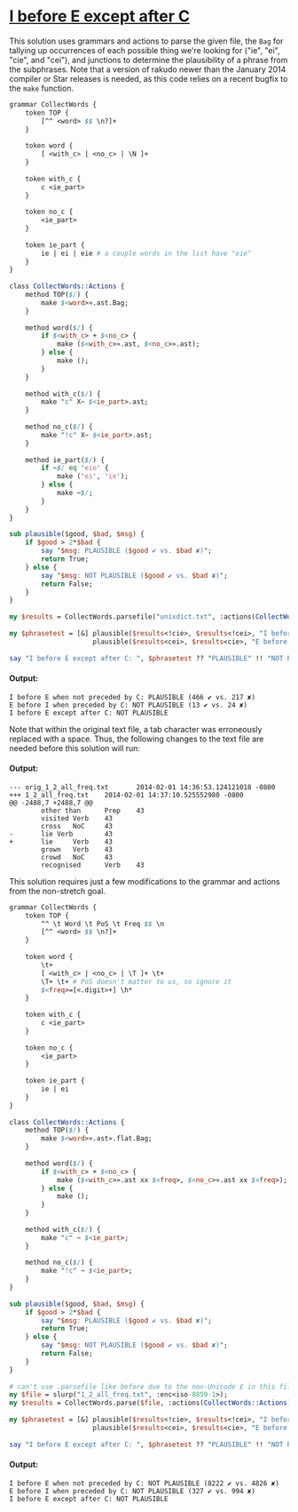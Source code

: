 [1]: http://rosettacode.org/wiki/I_before_E_except_after_C

# [I before E except after C][1]

This solution uses grammars and actions to parse the given file, the `Bag` for tallying up occurrences of each possible thing we're looking for ("ie", "ei", "cie", and "cei"), and junctions to determine the plausibility of a phrase from the subphrases. Note that a version of rakudo newer than the January 2014 compiler or Star releases is needed, as this code relies on a recent bugfix to the `make` function.

```perl
grammar CollectWords {
    token TOP {
        [^^ <word> $$ \n?]+
    }
 
    token word {
        [ <with_c> | <no_c> | \N ]+
    }
 
    token with_c {
        c <ie_part>
    }
 
    token no_c {
        <ie_part>
    }
 
    token ie_part {
        ie | ei | eie # a couple words in the list have "eie"
    }
}
 
class CollectWords::Actions {
    method TOP($/) {
        make $<word>».ast.Bag;
    }
 
    method word($/) {
        if $<with_c> + $<no_c> {
            make ($<with_c>».ast, $<no_c>».ast);
        } else {
            make ();
        }
    }
 
    method with_c($/) {
        make "c" X~ $<ie_part>.ast;
    }
 
    method no_c($/) {
        make "!c" X~ $<ie_part>.ast;
    }
 
    method ie_part($/) {
        if ~$/ eq 'eie' {
            make ('ei', 'ie');
        } else {
            make ~$/;
        }
    }
}
 
sub plausible($good, $bad, $msg) {
    if $good > 2*$bad {
        say "$msg: PLAUSIBLE ($good ✔ vs. $bad ✘)";
        return True;
    } else {
        say "$msg: NOT PLAUSIBLE ($good ✔ vs. $bad ✘)";
        return False;
    }
}
 
my $results = CollectWords.parsefile("unixdict.txt", :actions(CollectWords::Actions)).ast;
 
my $phrasetest = [&] plausible($results<!cie>, $results<!cei>, "I before E when not preceded by C"),
                     plausible($results<cei>, $results<cie>, "E before I when preceded by C");
 
say "I before E except after C: ", $phrasetest ?? "PLAUSIBLE" !! "NOT PLAUSIBLE";
```

#### Output:
```
I before E when not preceded by C: PLAUSIBLE (466 ✔ vs. 217 ✘)
E before I when preceded by C: NOT PLAUSIBLE (13 ✔ vs. 24 ✘)
I before E except after C: NOT PLAUSIBLE
```


Note that within the original text file, a tab character was erroneously replaced with a space. Thus, the following changes to the text file are needed before this solution will run:


#### Output:
```
--- orig_1_2_all_freq.txt       2014-02-01 14:36:53.124121018 -0800
+++ 1_2_all_freq.txt    2014-02-01 14:37:10.525552980 -0800
@@ -2488,7 +2488,7 @@
        other than      Prep    43
        visited Verb    43
        cross   NoC     43
-       lie Verb        43
+       lie     Verb    43
        grown   Verb    43
        crowd   NoC     43
        recognised      Verb    43
```


This solution requires just a few modifications to the grammar and actions from the non-stretch goal.

```perl
grammar CollectWords {
    token TOP {
        ^^ \t Word \t PoS \t Freq $$ \n
        [^^ <word> $$ \n?]+
    }
 
    token word {
        \t+
        [ <with_c> | <no_c> | \T ]+ \t+
        \T+ \t+ # PoS doesn't matter to us, so ignore it
        $<freq>=[<.digit>+] \h*
    }
 
    token with_c {
        c <ie_part>
    }
 
    token no_c {
        <ie_part>
    }
 
    token ie_part {
        ie | ei
    }
}
 
class CollectWords::Actions {
    method TOP($/) {
        make $<word>».ast».flat.Bag;
    }
 
    method word($/) {
        if $<with_c> + $<no_c> {
            make ($<with_c>».ast xx $<freq>, $<no_c>».ast xx $<freq>);
        } else {
            make ();
        }
    }
 
    method with_c($/) {
        make "c" ~ $<ie_part>;
    }
 
    method no_c($/) {
        make "!c" ~ $<ie_part>;
    }
}
 
sub plausible($good, $bad, $msg) {
    if $good > 2*$bad {
        say "$msg: PLAUSIBLE ($good ✔ vs. $bad ✘)";
        return True;
    } else {
        say "$msg: NOT PLAUSIBLE ($good ✔ vs. $bad ✘)";
        return False;
    }
}
 
# can't use .parsefile like before due to the non-Unicode £ in this file.
my $file = slurp("1_2_all_freq.txt", :enc<iso-8859-1>);
my $results = CollectWords.parse($file, :actions(CollectWords::Actions)).ast;
 
my $phrasetest = [&] plausible($results<!cie>, $results<!cei>, "I before E when not preceded by C"),
                     plausible($results<cei>, $results<cie>, "E before I when preceded by C");
 
say "I before E except after C: ", $phrasetest ?? "PLAUSIBLE" !! "NOT PLAUSIBLE";
```

#### Output:
```
I before E when not preceded by C: NOT PLAUSIBLE (8222 ✔ vs. 4826 ✘)
E before I when preceded by C: NOT PLAUSIBLE (327 ✔ vs. 994 ✘)
I before E except after C: NOT PLAUSIBLE
```